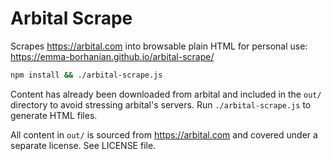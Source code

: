 # Arbital Scrape
Scrapes https://arbital.com into browsable plain HTML for personal use:
https://emma-borhanian.github.io/arbital-scrape/

```bash
npm install && ./arbital-scrape.js
```

Content has already been downloaded from arbital and included in the `out/` directory to avoid stressing arbital's servers. Run `./arbital-scrape.js` to generate HTML files.

All content in `out/` is sourced from https://arbital.com and covered under a separate license. See LICENSE file.
